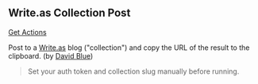 ## Write.as Collection Post

<a href='/docs/actions/service/writeas-collection-post.json'>Get Actions</a>

Post to a [Write.as](https://write.as/) blog ("collection") and copy the URL of the result to the clipboard. (by [David Blue](https://bilge.world/))

> Set your auth token and collection slug manually before running.